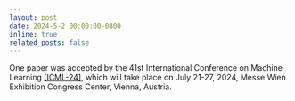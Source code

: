 ```yaml
---
layout: post
date: 2024-5-2 00:00:00-0800
inline: true
related_posts: false
---
```


One paper was accepted by the 41st International Conference on Machine Learning [[ICML-24]](https://icml.cc/Conferences/2024), which will take place on July 21-27, 2024, Messe Wien Exhibition Congress Center, Vienna, Austria.

